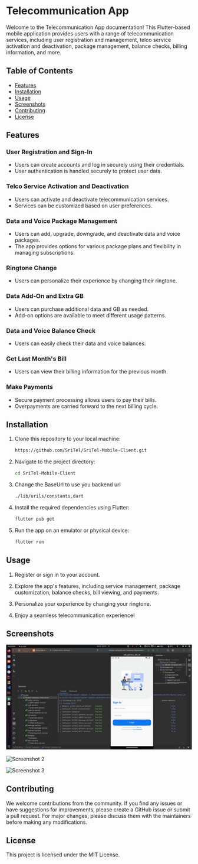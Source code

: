 # Telecommunication App

Welcome to the Telecommunication App documentation! This Flutter-based mobile application provides users with a range of telecommunication services, including user registration and management, telco service activation and deactivation, package management, balance checks, billing information, and more.

## Table of Contents
- [Features](#features)
- [Installation](#installation)
- [Usage](#usage)
- [Screenshots](#screenshots)
- [Contributing](#contributing)
- [License](#license)

## Features

### User Registration and Sign-In
- Users can create accounts and log in securely using their credentials.
- User authentication is handled securely to protect user data.

### Telco Service Activation and Deactivation
- Users can activate and deactivate telecommunication services.
- Services can be customized based on user preferences.

### Data and Voice Package Management
- Users can add, upgrade, downgrade, and deactivate data and voice packages.
- The app provides options for various package plans and flexibility in managing subscriptions.

### Ringtone Change
- Users can personalize their experience by changing their ringtone.

### Data Add-On and Extra GB
- Users can purchase additional data and GB as needed.
- Add-on options are available to meet different usage patterns.

### Data and Voice Balance Check
- Users can easily check their data and voice balances.

### Get Last Month's Bill
- Users can view their billing information for the previous month.

### Make Payments
- Secure payment processing allows users to pay their bills.
- Overpayments are carried forward to the next billing cycle.

## Installation

1. Clone this repository to your local machine:

   ```bash
   https://github.com/SriTel/SriTel-Mobile-Client.git
   ```

2. Navigate to the project directory:
   ```bash
   cd SriTel-Mobile-Client
   ```

3. Change the BaseUrl to use you backend url
   ```bash
   ./lib/urils/constants.dart
   ```

4. Install the required dependencies using Flutter:
   ```bash
   flutter pub get
   ```

5. Run the app on an emulator or physical device:
   ```bash
   flutter run
   ```

## Usage

1. Register or sign in to your account.

2. Explore the app's features, including service management, package customization, balance checks, bill viewing, and payments.

3. Personalize your experience by changing your ringtone.

4. Enjoy a seamless telecommunication experience!

## Screenshots

![Screenshot 1](./screenshots/screenshot1.png)

![Screenshot 2](./screenshots/screenshot2.png)

![Screenshot 3](./screenshots/screenshot3.png)


## Contributing

We welcome contributions from the community. If you find any issues or have suggestions for improvements, please create a GitHub issue or submit a pull request. For major changes, please discuss them with the maintainers before making any modifications.

## License

This project is licensed under the MIT License. 
